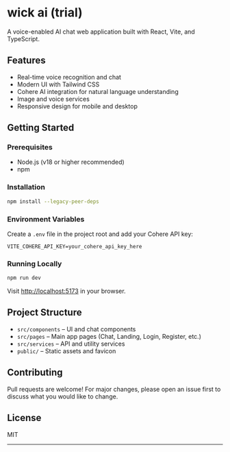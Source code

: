 # wick ai (trial)

A voice-enabled AI chat web application built with React, Vite, and TypeScript.

## Features
- Real-time voice recognition and chat
- Modern UI with Tailwind CSS
- Cohere AI integration for natural language understanding
- Image and voice services
- Responsive design for mobile and desktop

## Getting Started

### Prerequisites
- Node.js (v18 or higher recommended)
- npm

### Installation
```bash
npm install --legacy-peer-deps
```

### Environment Variables
Create a `.env` file in the project root and add your Cohere API key:
```env
VITE_COHERE_API_KEY=your_cohere_api_key_here
```

### Running Locally
```bash
npm run dev
```
Visit [http://localhost:5173](http://localhost:5173) in your browser.

## Project Structure
- `src/components` – UI and chat components
- `src/pages` – Main app pages (Chat, Landing, Login, Register, etc.)
- `src/services` – API and utility services
- `public/` – Static assets and favicon

## Contributing
Pull requests are welcome! For major changes, please open an issue first to discuss what you would like to change.

## License
MIT

---

